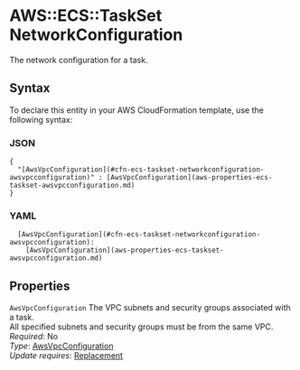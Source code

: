 # AWS::ECS::TaskSet NetworkConfiguration<a name="aws-properties-ecs-taskset-networkconfiguration"></a>

The network configuration for a task\.

## Syntax<a name="aws-properties-ecs-taskset-networkconfiguration-syntax"></a>

To declare this entity in your AWS CloudFormation template, use the following syntax:

### JSON<a name="aws-properties-ecs-taskset-networkconfiguration-syntax.json"></a>

```
{
  "[AwsVpcConfiguration](#cfn-ecs-taskset-networkconfiguration-awsvpcconfiguration)" : [AwsVpcConfiguration](aws-properties-ecs-taskset-awsvpcconfiguration.md)
}
```

### YAML<a name="aws-properties-ecs-taskset-networkconfiguration-syntax.yaml"></a>

```
  [AwsVpcConfiguration](#cfn-ecs-taskset-networkconfiguration-awsvpcconfiguration): 
    [AwsVpcConfiguration](aws-properties-ecs-taskset-awsvpcconfiguration.md)
```

## Properties<a name="aws-properties-ecs-taskset-networkconfiguration-properties"></a>

`AwsVpcConfiguration`  <a name="cfn-ecs-taskset-networkconfiguration-awsvpcconfiguration"></a>
The VPC subnets and security groups associated with a task\.  
All specified subnets and security groups must be from the same VPC\.
*Required*: No  
*Type*: [AwsVpcConfiguration](aws-properties-ecs-taskset-awsvpcconfiguration.md)  
*Update requires*: [Replacement](https://docs.aws.amazon.com/AWSCloudFormation/latest/UserGuide/using-cfn-updating-stacks-update-behaviors.html#update-replacement)